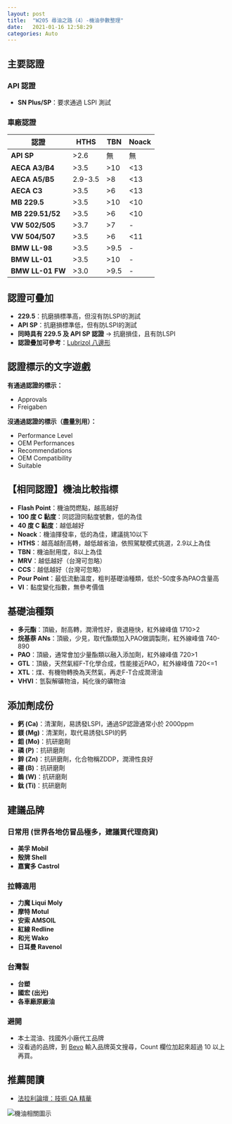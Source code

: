 ```yaml
---
layout: post
title:  "W205 尋油之路（4）-機油參數整理"
date:   2021-01-16 12:58:29
categories: Auto
---
```

## 主要認證

### API 認證
- **SN Plus/SP**：要求通過 LSPI 測試

### 車廠認證

| 認證 | HTHS | TBN | Noack |
|------|------|------|------|
| **API SP** | >2.6 | 無 | 無 |
| **AECA A3/B4** | >3.5 | >10 | <13 |
| **AECA A5/B5** | 2.9-3.5 | >8 | <13 |
| **AECA C3** | >3.5 | >6 | <13 |
| **MB 229.5** | >3.5 | >10 | <10 |
| **MB 229.51/52** | >3.5 | >6 | <10 |
| **VW 502/505** | >3.7 | >7 | - |
| **VW 504/507** | >3.5 | >6 | <11 |
| **BMW LL-98** | >3.5 | >9.5 | - |
| **BMW LL-01** | >3.5 | >10 | - |
| **BMW LL-01 FW** | >3.0 | >9.5 | - |

## 認證可疊加

- **229.5**：抗磨損標準高，但沒有防LSPI的測試
- **API SP**：抗磨損標準低，但有防LSPI的測試
- **同時具有 229.5 及 API SP 認證** → 抗磨損佳，且有防LSPI
- **認證疊加可參考**：[Lubrizol 八邊形](https://online.lubrizol.com/relperftool/pc.html)

## 認證標示的文字遊戲

**有通過認證的標示：**
- Approvals
- Freigaben

**沒通過認證的標示（盡量別用）：**
- Performance Level
- OEM Performances
- Recommendations
- OEM Compatibility
- Suitable

## 【相同認證】機油比較指標

- **Flash Point**：機油閃燃點，越高越好
- **100 度 C 黏度**：同認證同黏度號數，低的為佳
- **40 度 C 黏度**：越低越好
- **Noack**：機油揮發率，低的為佳，建議挑10以下
- **HTHS**：越高越耐高轉，越低越省油，依照駕駛模式挑選，2.9以上為佳
- **TBN**：機油耐用度，8以上為佳
- **MRV**：越低越好（台灣可忽略）
- **CCS**：越低越好（台灣可忽略）
- **Pour Point**：最低流動溫度，粗判基礎油種類，低於-50度多為PAO含量高
- **VI**：黏度變化指數，無參考價值

## 基礎油種類

- **多元酯**：頂級，耐高轉，潤滑性好，衰退極快，紅外線峰值 1710>2
- **烷基萘 ANs**：頂級，少見，取代酯類加入PAO做調製劑，紅外線峰值 740-890
- **PAO**：頂級，通常會加少量酯類以融入添加劑，紅外線峰值 720>1
- **GTL**：頂級，天然氣經F-T化學合成，性能接近PAO，紅外線峰值 720<=1
- **XTL**：煤、有機物轉換為天然氣，再走F-T合成潤滑油
- **VHVI**：氫裂解礦物油，純化後的礦物油

## 添加劑成份

- **鈣 (Ca)**：清潔劑，易誘發LSPI，通過SP認證通常小於 2000ppm
- **鎂 (Mg)**：清潔劑，取代易誘發LSPI的鈣
- **鉬 (Mo)**：抗研磨劑
- **磷 (P)**：抗研磨劑
- **鋅 (Zn)**：抗研磨劑，化合物稱ZDDP，潤滑性良好
- **硼 (B)**：抗研磨劑
- **鎢 (W)**：抗研磨劑
- **鈦 (Ti)**：抗研磨劑

## 建議品牌

### 日常用 **(世界各地仿冒品極多，建議買代理商貨)**
- **美孚 Mobil**
- **殼牌 Shell**
- **嘉實多 Castrol**

### 拉轉適用
- **力魔 Liqui Moly**
- **摩特 Motul**
- **安索 AMSOIL**
- **紅線 Redline**
- **和光 Wako**
- **日耳曼 Ravenol**

### 台灣製
- **台塑**
- **國宏 (出光)**
- **各車廠原廠油**

### **避開**
- 本土混油、找國外小廠代工品牌
- 沒看過的品牌，到 [Bevo](https://bevo.mercedes-benz.com/bevolisten/bevo-sheets-sort1.html) 輸入品牌英文搜尋，Count 欄位加起來超過 10 以上再買。

## **推薦閱讀**
- [法拉利論壇：技術 QA 精華](https://www.ferrarichat.com/forum/threads/motor-oil-all-chapters-inclusive-copy-and-save-this.136052/)

![機油相關圖示](https://attach.mobile01.com/attach/202102/mobile01-6c9f3d5e1626b191b75230bf6dd0eda6.jpg)
